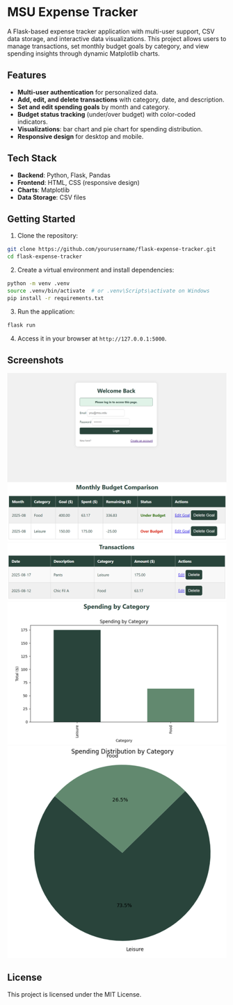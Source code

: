 # MSU Expense Tracker

A Flask-based expense tracker application with multi-user support, CSV data storage, and interactive data visualizations. This project allows users to manage transactions, set monthly budget goals by category, and view spending insights through dynamic Matplotlib charts.

## Features
- **Multi-user authentication** for personalized data.
- **Add, edit, and delete transactions** with category, date, and description.
- **Set and edit spending goals** by month and category.
- **Budget status tracking** (under/over budget) with color-coded indicators.
- **Visualizations**: bar chart and pie chart for spending distribution.
- **Responsive design** for desktop and mobile.

## Tech Stack
- **Backend**: Python, Flask, Pandas
- **Frontend**: HTML, CSS (responsive design)
- **Charts**: Matplotlib
- **Data Storage**: CSV files

## Getting Started
1. Clone the repository:
```bash
git clone https://github.com/yourusername/flask-expense-tracker.git
cd flask-expense-tracker
```
2. Create a virtual environment and install dependencies:
```bash
python -m venv .venv
source .venv/bin/activate  # or .venv\Scripts\activate on Windows
pip install -r requirements.txt
```
3. Run the application:
```bash
flask run
```
4. Access it in your browser at `http://127.0.0.1:5000`.

## Screenshots
![Login](screenshots/Login.png)
![Goals](screenshots/Goals.png)
![Transactions](screenshots/Transactions.png)
![Bar Chart](screenshots/BarChart.png)
![Pie Chart](screenshots/PieChart.png)

## License
This project is licensed under the MIT License.